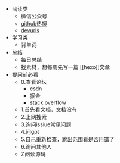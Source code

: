 - 阅读类
	- 微信公众号
	- [github热搜](https://github.com/trending)
	- [devurls](https://devurls.com/)
- 学习类
	- 背单词
- 总结
	- 每日总结
	- 找素材，想每周先写一篇 [[hexo]]文章
- 提问前必看
	- 0.查看论坛
		- csdn
		- 掘金
		- stack overflow
	- 1.首先看文档，文档没有
	- 2.上网搜索
	- 3.询问issiue常见问题
	- 4.问gpt
	- 5.自己重新检查，跳出范围看是否用错了
	- 6.询问其他人
	- 7.阅读源码